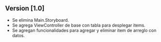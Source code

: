 

## Version [1.0]
 - Se elimina Main.Storyboard.
 - Se agrega ViewController de base con tabla para desplegar items.
 - Se agregan funcionalidades para agregar y eliminar item de arreglo con datos.
